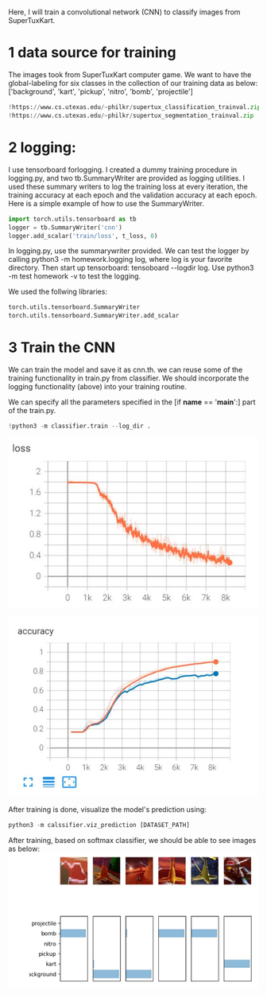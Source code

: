 #




Here, I will train a convolutional network (CNN) to classify images from SuperTuxKart.

# 1 data source for training
The images took from SuperTuxKart computer game. We want to have the global-labeling for
six classes in the collection of our training data as below:
['background', 'kart', 'pickup', 'nitro', 'bomb', 'projectile']

```python
!https://www.cs.utexas.edu/~philkr/supertux_classification_trainval.zip
!https://www.cs.utexas.edu/~philkr/supertux_segmentation_trainval.zip
```

# 2 logging:
I use tensorboard forlogging. I created a dummy training procedure in logging.py, and two tb.SummaryWriter are 
provided as logging utilities. I used these summary writers to log the training loss at every iteration, the 
training accuracy at each epoch and the validation accuracy at each epoch. Here is a simple example of how to
use the SummaryWriter.
```python
import torch.utils.tensorboard as tb
logger = tb.SummaryWriter('cnn')
logger.add_scalar('train/loss', t_loss, 0)
```

In logging.py, use the summarywriter provided. We can test the logger by calling 
python3 -m homework.logging log, where log is your favorite directory. 
Then start up tensorboard: tensoboard --logdir log. 
Use python3 -m test homework -v to test the logging.

We used the follwing libraries:
```python
torch.utils.tensorboard.SummaryWriter
torch.utils.tensorboard.SummaryWriter.add_scalar
```

# 3 Train the CNN
We can train the model and save it as cnn.th. we can reuse some of the training 
functionality in train.py from classifier. We should incorporate the logging 
functionality (above) into your training routine. 

We can specify all the parameters specified in the [if __name__ == '__main__':] part of the train.py.
```python
!python3 -m classifier.train --log_dir .
```
![iserImage](pics/loss.JPG)


![inserImage](pics/accuracy.JPG)


After training is done, visualize the model's prediction using:
 ```python
 python3 -m calssifier.viz_prediction [DATASET_PATH]
```
After training, based on softmax classifier, we should be able to see images as below:
![insert_image](pics/classified_images_viz.JPG)
